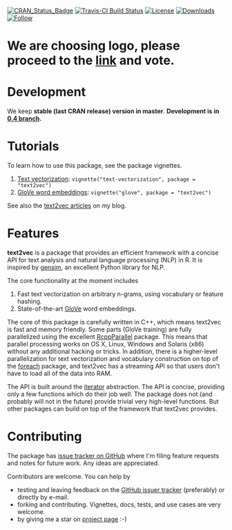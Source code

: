 [![CRAN_Status_Badge](http://www.r-pkg.org/badges/version/text2vec)](http://cran.r-project.org/package=text2vec)
[![Travis-CI Build Status](https://travis-ci.org/dselivanov/text2vec.svg?branch=master)](https://travis-ci.org/dselivanov/text2vec)
[![License](http://img.shields.io/:license-mit-blue.svg?style=flat)](http://badges.mit-license.org)
[![Downloads](http://cranlogs.r-pkg.org/badges/grand-total/text2vec)](http://cran.r-project.org/package=text2vec)
[![Follow](https://img.shields.io/twitter/follow/dselivanov_.svg?style=social)](https://twitter.com/intent/follow?screen_name=dselivanov_)

# We are choosing logo, please proceed to the [link](https://github.com/dselivanov/text2vec/issues/131) and vote.

# Development

We keep **stable (last CRAN release) version in master**. **Development is in [0.4 branch](https://github.com/dselivanov/text2vec/tree/0.4).**

# Tutorials

To learn how to use this package, see the package vignettes.

1. [Text vectorization](https://cran.r-project.org/web/packages/text2vec/vignettes/text-vectorization.html): `vignette("text-vectorization", package = "text2vec")`
2. [GloVe word embeddings](https://cran.r-project.org/web/packages/text2vec/vignettes/glove.html): `vignette("glove", package = "text2vec")`

See also the [text2vec articles](http://dsnotes.com/tags/text2vec/) on my blog.

# Features

**text2vec** is a package that provides an efficient framework with a concise API for text analysis and natural language processing (NLP) in R. It is inspired by [gensim](http://radimrehurek.com/gensim/), an excellent Python library for NLP.

The core functionality at the moment includes

1. Fast text vectorization on arbitrary n-grams, using vocabulary or feature hashing.
2. State-of-the-art [GloVe](http://www-nlp.stanford.edu/projects/glove/) word embeddings.

The core of this package is carefully written in C++, which means text2vec is fast and memory friendly. Some parts (GloVe training) are fully parallelized using the excellent [RcppParallel](http://rcppcore.github.io/RcppParallel/) package. This means that parallel processing works on OS X, Linux, Windows and Solaris (x86) without any additional hacking or tricks. In addition, there is a higher-level parallelization for text vectorization and vocabulary construction on top of the [foreach](https://cran.r-project.org/package=foreach) package, and text2vec has a streaming API so that users don't have to load all of the data into RAM.

The API is built around the [iterator](https://en.wikipedia.org/wiki/Iterator) abstraction. The API is concise, providing only a few functions which do their job well. The package does not (and probably will not in the future) provide trivial very high-level functions. But other packages can build on top of the framework that text2vec provides.

# Contributing

The package has [issue tracker on GitHub](https://github.com/dselivanov/text2vec/issues) where I'm filing feature requests and notes for future work. Any ideas are appreciated.

Contributors are welcome. You can help by

- testing and leaving feedback on the [GitHub issuer tracker](https://github.com/dselivanov/text2vec/issues) (preferably) or directly by e-mail.
- forking and contributing. Vignettes, docs, tests, and use cases are very welcome.
- by giving me a star on [project page](https://github.com/dselivanov/text2vec) :-)
